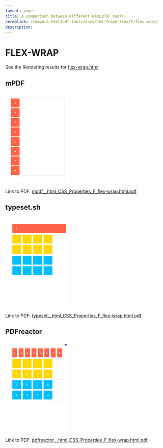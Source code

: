 ```yaml
---
layout: page
title: A comparison between different HTML2PDF tools
permalink: /compare.html2pdf.tools/docs/CSS-Properties/F/flex-wrap/
description: 
---
```


# FLEX-WRAP

See the Rendering results for [flex-wrap.html](/html/CSS%20Properties/F/flex-wrap.html):

## mPDF
![](mpdf__html_CSS_Properties_F_flex-wrap.html.png) 

Link to PDF: [mpdf__html_CSS_Properties_F_flex-wrap.html.pdf](mpdf__html_CSS_Properties_F_flex-wrap.html.pdf)

## typeset.sh
![](typeset__html_CSS_Properties_F_flex-wrap.html.png) 

Link to PDF: [typeset__html_CSS_Properties_F_flex-wrap.html.pdf](typeset__html_CSS_Properties_F_flex-wrap.html.pdf)

## PDFreactor
![](pdfreactor__html_CSS_Properties_F_flex-wrap.html.png) 

Link to PDF: [pdfreactor__html_CSS_Properties_F_flex-wrap.html.pdf](pdfreactor__html_CSS_Properties_F_flex-wrap.html.pdf)
